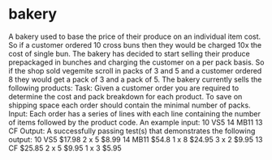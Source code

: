 # bakery
A bakery used to base the price of their produce on an individual item cost. 
So if a customer ordered 10 cross buns then they would be charged 10x the cost of single bun. 
The bakery has decided to start selling their produce prepackaged in bunches and charging the customer on a per pack basis.
So if the shop sold vegemite scroll in packs of 3 and 5 and a customer ordered 8 they would get a pack of 3 and a pack of 5. 
The bakery currently sells the following products:
Task:
Given a customer order you are required to determine the cost and pack breakdown for each product. To save on shipping space each order should contain the minimal number of packs.
Input:
Each order has a series of lines with each line containing the number of items followed by the
product code. An example input:
10 VS5
14 MB11
13 CF
Output:
A successfully passing test(s) that demonstrates the following output:
10 VS5 $17.98
2 x 5 $8.99
14 MB11 $54.8
1 x 8 $24.95
3 x 2 $9.95
13 CF $25.85
2 x 5 $9.95
1 x 3 $5.95
